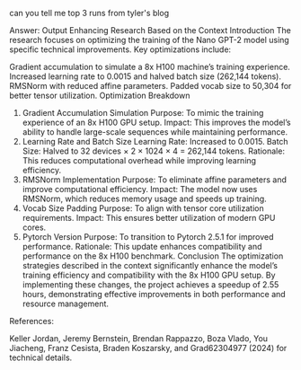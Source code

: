 can you tell me top 3 runs from tyler's blog

Answer:
Output 
 Enhancing Research Based on the Context
Introduction
The research focuses on optimizing the training of the Nano GPT-2 model using specific technical improvements. Key optimizations include:

Gradient accumulation to simulate a 8x H100 machine’s training experience.
Increased learning rate to 0.0015 and halved batch size (262,144 tokens).
RMSNorm with reduced affine parameters.
Padded vocab size to 50,304 for better tensor utilization.
Optimization Breakdown
1. Gradient Accumulation Simulation
Purpose: To mimic the training experience of an 8x H100 GPU setup.
Impact: This improves the model’s ability to handle large-scale sequences while maintaining performance.
2. Learning Rate and Batch Size
Learning Rate: Increased to 0.0015.
Batch Size: Halved to 32 devices × 2 × 1024 × 4 = 262,144 tokens.
Rationale: This reduces computational overhead while improving learning efficiency.
3. RMSNorm Implementation
Purpose: To eliminate affine parameters and improve computational efficiency.
Impact: The model now uses RMSNorm, which reduces memory usage and speeds up training.
4. Vocab Size Padding
Purpose: To align with tensor core utilization requirements.
Impact: This ensures better utilization of modern GPU cores.
5. Pytorch Version
Purpose: To transition to Pytorch 2.5.1 for improved performance.
Rationale: This update enhances compatibility and performance on the 8x H100 benchmark.
Conclusion
The optimization strategies described in the context significantly enhance the model’s training efficiency and compatibility with the 8x H100 GPU setup. By implementing these changes, the project achieves a speedup of 2.55 hours, demonstrating effective improvements in both performance and resource management.

References:

Keller Jordan, Jeremy Bernstein, Brendan Rappazzo, Boza Vlado, You Jiacheng, Franz Cesista, Braden Koszarsky, and Grad62304977 (2024) for technical details.